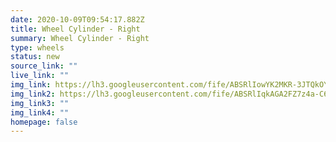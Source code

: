 ```yaml
---
date: 2020-10-09T09:54:17.882Z
title: Wheel Cylinder - Right
summary: Wheel Cylinder - Right
type: wheels
status: new
source_link: ""
live_link: ""
img_link: https://lh3.googleusercontent.com/fife/ABSRlIowYK2MKR-3JTQkOY2VG1r5ifK7K6AT046-aF-a69-0FhFUWB8SHSFspL44Vrwz5f1Zm1Kz30QEWadQcjeyfAiP2tKRJO1bSOzhnYR7Q-t9Xo7HJVdf2oTWyRammsoCvEGAX54QXRl4EbNf5AIrFlGe3j9qyNt_gNSJyQPSftsnndYNN2fwtHoCa1SKplAEeYZpVfEf7DyiXLPbX86g-pRGdSt8Ubh2a6AyDjLuxK7_zGbC3LbSGSp5GmcmNddo1V4ak8RnGtrMR3iZxm3ugbduFpzqd4I24fICBdtf3dMaw7ioFO27jV85KRFhO1GNmj7At_yLv0XJB9opzkFqwM9Pi9xzzNwBL6yyKuahYDxeD2GGOSQhEtcsPut74jcxDUfWc9xDcpe5eKWp7J04Z8BDoiVeVoAkvTHsrk1vzGnklJwv_wXdfwKnKHB3j85d-kbumkVqtL1BESaobOYYNV7r7TTl2LxIjx6-7CdB8H6Pa2SUgodtnuhoPwKZitkAD3lNu0jUKWDelKGjqm6QxTb_tEVrByw9jkqy_ZuNUAmyuvnaTYDQSjEkDUuOO6teJX5iL2u9g3oGdw-qeCPMGNXM8rdufNUoAORH5i0EMaJ51ymPuWDUGpdzh4gCfkKs9aT18DFKvjTMWIpDmc-qk_AyeIvnzjrw8RguWfhXrTf1VJpcTXTnuv3VtXA0l7STkbIg19kzo2y4RZfyodRqIIr_N9JFaDhT_A=w795-h650-ft
img_link2: https://lh3.googleusercontent.com/fife/ABSRlIqkAGA2FZ7z4a-C6AzczaHL7tT4sbPuz5wWgm3iXX2JaXkKIbI_Ia7SplyKFl4jOMTBuXnp0HjuV2EpPRV-b5aO2525t5R7HOrAg6hed-R82yy5glDiXasvPa0EcfbFO76ULmPLHKdpVzOb1hNExtiXDkS9Y4Pps8D2Vlzmrpw-abZDlgn-4kDiHpp7kjs9YY3TsE9ydS-gzxTkzRP7xMBZ-MBUj8210GKtbVrivyp816AUeLynK_keNl-rDTEtBOMSbcZ7Gv4-SloSKLZXGW15wz1916v5BnuS0ruRfyZiWcuMpDKPDLthumu6jRGR3CemaJyV5cyT8dF1O0fS3X1hFx9QKmPGnvOx4l8yekzn89oQd4hzYrd4z_MWzJvEj3x3ieN3RZ6DBgjD87mI4ITKdCu0Pb07EAL-Tjt_QkOx6NKnUqxkppNcDvrFxUj-80rghjb6KUV5LMpzLf9ez5_YHDFPsZ6OsFrcMMxJl7O7L0tNLKoQnJS_nVSs2xm5tb1f-XX35YPr3TL6RKfM54xYNF44vM6KhrBHVNW2l4ceuEu5GNabNo3XfbTTnoVryjH0rc4bqfbNsdMwikatvgqjlXx5cUY5Rv30gUqN-CwW5c60N2ndKuQQWvKz4L6NoNqx5VkAipW-tCEFBlHxqn-EdNwVNYJ9V6k7XQt1wH_LHo3FId2w8uMm49TpaEDNzX2L60XTihL2ZCxTDP8Q-Do2nDvOU5gsxg=w795-h650-ft
img_link3: ""
img_link4: ""
homepage: false
---
```


